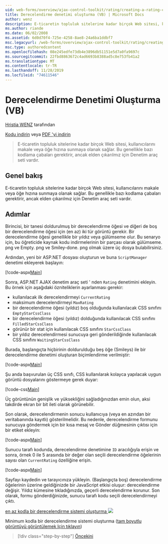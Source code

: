 ```yaml
---
uid: web-forms/overview/ajax-control-toolkit/rating/creating-a-rating-control-vb
title: Derecelendirme denetimi oluşturma (VB) | Microsoft Docs
author: wenz
description: E-ticaretin topluluk sitelerine kadar birçok Web sitesi, kullanıcılarını makale veya öğe hızına sunmaya olanak sağlar. Bu genellikle bazı kodlama çabaları gerektirir, ancak...
ms.author: riande
ms.date: 06/02/2008
ms.assetid: 6d0d70f4-725e-4258-8ae8-24a6ba1ddbf7
msc.legacyurl: /web-forms/overview/ajax-control-toolkit/rating/creating-a-rating-control-vb
msc.type: authoredcontent
ms.openlocfilehash: 08e245edfe73db4e3896db51151e5d7a0fa9697c
ms.sourcegitcommit: 22fbd8863672c4ad6693b8388ad5c8e753fb41a2
ms.translationtype: MT
ms.contentlocale: tr-TR
ms.lasthandoff: 11/28/2019
ms.locfileid: "74611546"
---
```

# <a name="creating-a-rating-control-vb"></a>Derecelendirme Denetimi Oluşturma (VB)

[Hristia WENZ](https://github.com/wenz) tarafından

[Kodu indirin](https://download.microsoft.com/download/9/3/f/93f8daea-bebd-4821-833b-95205389c7d0/rating0.vb.zip) veya [PDF 'yi indirin](https://download.microsoft.com/download/2/d/c/2dc10e34-6983-41d4-9c08-f78f5387d32b/rating0VB.pdf)

> E-ticaretin topluluk sitelerine kadar birçok Web sitesi, kullanıcılarını makale veya öğe hızına sunmaya olanak sağlar. Bu genellikle bazı kodlama çabaları gerektirir, ancak elden çıkarılmız için Denetim araç seti vardır.

## <a name="overview"></a>Genel bakış

E-ticaretin topluluk sitelerine kadar birçok Web sitesi, kullanıcılarını makale veya öğe hızına sunmaya olanak sağlar. Bu genellikle bazı kodlama çabaları gerektirir, ancak elden çıkarılmız için Denetim araç seti vardır.

## <a name="steps"></a>Adımlar

Birincisi, bir tanesi doldurulmuş bir derecelendirme öğesi ve diğeri de boş bir derecelendirme öğesi için (en az) iki tür görüntü gerekir. Bir derecelendirme öğesi genellikle bir yıldız veya gülümseme olur. Bu senaryo için, bu öğreticide kaynak kodu indirmelerinin bir parçası olarak gülümseme. png ve Empty. png ve Smiley-done. png olmak üzere üç dosya bulabilirsiniz.

Ardından, yeni bir ASP.NET dosyası oluşturun ve buna `ScriptManager` denetimi ekleyerek başlayın:

[!code-aspx[Main](creating-a-rating-control-vb/samples/sample1.aspx)]

Sonra, ASP.NET AJAX denetim araç seti ' nden `Rating` denetimini ekleyin. Bu örnek için aşağıdaki özniteliklerin ayarlanması gerekir:

- kullanılacak ilk derecelendirmeyi `CurrentRating`
- maksimum derecelendirmeyi `MaxRating`
- bir derecelendirme öğesi (yıldız) boş olduğunda kullanılacak CSS sınıfını `EmptyStarCssClass`
- bir derecelendirme öğesi (yıldız) dolduğunda kullanılacak CSS sınıfını `FilledStarCssClass`
- görünür bir stat için kullanılacak CSS sınıfını `StarCssClass`
- bir yıldız derecelendirmesi sunucuya geri gönderildiğinde kullanılacak CSS sınıfını `WaitingStarCssClass`

Burada, başlangıçta hiçbirinin doldurulduğu beş öğe (Smileys) ile bir derecelendirme denetimi oluşturan biçimlendirme verilmiştir:

[!code-aspx[Main](creating-a-rating-control-vb/samples/sample2.aspx)]

Şu anda başvurulan üç CSS sınıfı, CSS kullanılarak kolayca yapılacak uygun görüntü dosyalarını göstermeye gerek duyar:

[!code-css[Main](creating-a-rating-control-vb/samples/sample3.css)]

Üç görüntünün genişlik ve yüksekliğini sağladığınızdan emin olun, aksi takdirde ekran bir bit ileti olarak görünebilir.

Son olarak, derecelendirmenin sonucu kullanıcıya (veya en azından bir veritabanında kayıtlı) gösterilmelidir. Bu nedenle, derecelendirme formunu sunucuya göndermek için bir kısa mesaj ve Gönder düğmesinin çıktısı için bir etiket ekleyin:

[!code-aspx[Main](creating-a-rating-control-vb/samples/sample4.aspx)]

Sunucu tarafı kodunda, derecelendirme denetimine `ID` aracılığıyla erişin ve sonra, örnek 0 ile 5 arasında bir değer olan seçili derecelendirme öğelerinin sayısı olan `CurrentRating` özelliğine erişin.

[!code-aspx[Main](creating-a-rating-control-vb/samples/sample5.aspx)]

Sayfayı kaydedin ve tarayıcınıza yükleyin. (Başlangıçta boş) derecelendirme öğelerinin üzerine geldiğinizde bir JavaScript etkisi oluşur: derecelendirme değişir. Yıldız kümesine tıkladığınızda, geçerli derecelendirme korunur. Son olarak, formu gönderdiğinizde, sunucu tarafı kodu seçili derecelendirmeyi çıktı.

[en az kodla bir derecelendirme sistemi oluşturma ![](creating-a-rating-control-vb/_static/image2.png)](creating-a-rating-control-vb/_static/image1.png)

Minimum kodla bir derecelendirme sistemi oluşturma ([tam boyutlu görüntüyü görüntülemek Için tıklayın](creating-a-rating-control-vb/_static/image3.png))

> [!div class="step-by-step"]
> [Öncekini](creating-a-rating-control-cs.md)
